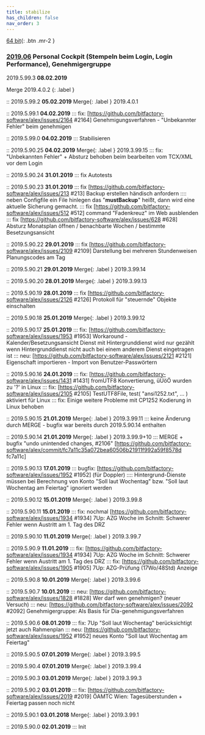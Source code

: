 ```yaml
---
title: stabilize
has_children: false
nav_order: 3
---
```


[64 bit](https://s3.amazonaws.com/releases.bitfactory.at.{{page.title}}/ALEX64.zip){: .btn .mr-2 }

### [2019.06](https://github.com/bitfactory-software/alex/milestone/36) Personal Cockpit (Stempeln beim Login, Login Performance), Genehmigergruppe

2019.5.99.3 **08.02.2019** 

Merge 2019.4.0.2
{: .label }

:: 2019.5.99.2 **05.02.2019** Merge{: .label } 2019.4.0.1

:: 2019.5.99.1 **04.02.2019**
::: fix: [https://github.com/bitfactory-software/alex/issues/2164 #2164] Genehmigungsverfahren - "Unbekannter Fehler" beim genehmigen

:: 2019.5.99.0 **04.02.2019**
::: Stabilisieren

:: 2019.5.90.25 **04.02.2019** Merge{: .label } 2019.3.99.15
::: fix: "Unbekannten Fehler" + Absturz behoben beim bearbeiten vom TCX/XML vor dem Login

:: 2019.5.90.24 **31.01.2019**
::: fix Autotests

:: 2019.5.90.23 **31.01.2019**
::: fix [https://github.com/bitfactory-software/alex/issues/213 #213] Backup erstellen händisch anfordern
:::: neben Configfile ein File hinlegen das "**mustBackup**" heißt, dann wird eine aktuelle Sicherung gemacht.
::: fix [https://github.com/bitfactory-software/alex/issues/512 #512] command "Fadenkreuz" im Web ausblenden
::: fix [https://github.com/bitfactory-software/alex/issues/628 #628] Absturz Monatsplan öffnen / benachbarte Wochen / bestimmte Besetzungsansicht

:: 2019.5.90.22 **29.01.2019**
::: fix [https://github.com/bitfactory-software/alex/issues/2109 #2109] Darstellung bei mehreren Stundenweisen Planungscodes am Tag

:: 2019.5.90.21 **29.01.2019** Merge{: .label } 2019.3.99.14

:: 2019.5.90.20 **28.01.2019** Merge{: .label } 2019.3.99.13

:: 2019.5.90.19 **28.01.2019**
::: fix [https://github.com/bitfactory-software/alex/issues/2126 #2126] Protokoll für "steuernde" Objekte einschalten

:: 2019.5.90.18 **25.01.2019** Merge{: .label } 2019.3.99.12

:: 2019.5.90.17 **25.01.2019**
::: fix: [https://github.com/bitfactory-software/alex/issues/1953 #1953] Workaround - Kalender/Besetzungsansicht Dienst mit Hintergrunddienst wird nur gezählt wenn Hintergrunddienst nicht auch bei einem anderem Dienst eingetragen ist
::: neu: [https://github.com/bitfactory-software/alex/issues/2121 #2121] Eigenschaft importieren - Import von Benutzer-Passwörtern

:: 2019.5.90.16 **24.01.2019**
::: fix: [https://github.com/bitfactory-software/alex/issues/1431 #1431] fromUTF8 Konvertierung, üÜöÖ wurden zu '?' in Linux
::: fix: [https://github.com/bitfactory-software/alex/issues/2105 #2105] TestUTF8File, test( "ansi1252.txt", ... ) aktiviert für Linux
::: fix: Einige weitere Probleme mit CP1252 Kodierung in Linux behoben

:: 2019.5.90.15 **21.01.2019** Merge{: .label } 2019.3.99.11
::: keine Änderung durch MERGE - bugfix war bereits durch 2019.5.90.14 enthalten

:: 2019.5.90.14 **21.01.2019** Merge{: .label } 2019.3.99.9+10
::: MERGE + bugfix "undo unintended changes, #2106" [https://github.com/bitfactory-software/alex/commit/fc7a11c35a072bea60506b21911f992a59f8578d fc7a11c]

:: 2019.5.90.13 **17.01.2019**
::: bugfix: [https://github.com/bitfactory-software/alex/issues/1952 #1952] (für Doppler)
:::: Hintergrund-Dienste müssen bei Berechnung von Konto "Soll laut Wochentag" bzw. "Soll laut Wochentag am Feiertag" ignoriert werden

:: 2019.5.90.12 **15.01.2019** Merge{: .label } 2019.3.99.8

:: 2019.5.90.11 **15.01.2019**
::: fix: nochmal [https://github.com/bitfactory-software/alex/issues/1934 #1934] 7Up: AZG Woche im Schnitt: Schwerer Fehler wenn Austritt am 1. Tag des DRZ

:: 2019.5.90.10 **11.01.2019** Merge{: .label } 2019.3.99.7

:: 2019.5.90.9 **11.01.2019**
::: fix: [https://github.com/bitfactory-software/alex/issues/1934 #1934] 7Up: AZG Woche im Schnitt: Schwerer Fehler wenn Austritt am 1. Tag des DRZ
::: fix: [https://github.com/bitfactory-software/alex/issues/1905 #1905] 7Up: AZG-Prüfung (17Wo/48Std) Anzeige

:: 2019.5.90.8 **10.01.2019** Merge{: .label } 2019.3.99.6

:: 2019.5.90.7 **10.01.2019**
::: neu: [https://github.com/bitfactory-software/alex/issues/1828 #1828] Wer darf wen genehmigen? (neuer Versuch)
::: neu: [https://github.com/bitfactory-software/alex/issues/2092 #2092] Genehmigergruppe: Als Basis für Dia-genehmigungsverfahren

:: 2019.5.90.6 **08.01.2019**
::: fix: 7Up "Soll laut Wochentag" berücksichtigt jetzt auch Rahmenplan
::: neu: [https://github.com/bitfactory-software/alex/issues/1952 #1952] neues Konto "Soll laut Wochentag am Feiertag"

:: 2019.5.90.5 **07.01.2019** Merge{: .label } 2019.3.99.5

:: 2019.5.90.4 **07.01.2019** Merge{: .label } 2019.3.99.4

:: 2019.5.90.3 **03.01.2019** Merge{: .label } 2019.3.99.3

:: 2019.5.90.2 **03.01.2019**
::: fix: [https://github.com/bitfactory-software/alex/issues/2019 #2019] ÖAMTC Wien: Tagesüberstunden + Feiertag passen noch nicht

:: 2019.5.90.1 **03.01.2018** Merge{: .label } 2019.3.99.1

:: 2019.5.90.0 **02.01.2019**
::: Init
